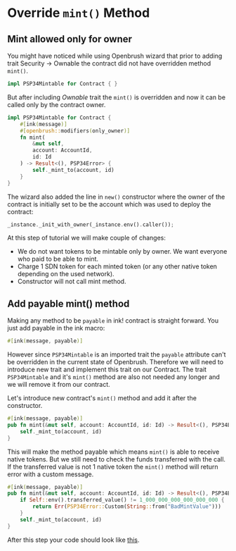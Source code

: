 # Override `mint()` Method

## Mint allowed only for owner

You might have noticed while using Openbrush wizard that prior to adding trait Security -> Ownable the contract did not have overridden method `mint()`.
```rust
impl PSP34Mintable for Contract { }
```
But after including *Ownable* trait the `mint()` is overridden and now it can be called only by the contract owner. 
```rust
impl PSP34Mintable for Contract {
    #[ink(message)]
    #[openbrush::modifiers(only_owner)]
    fn mint(
        &mut self,
        account: AccountId,
        id: Id
    ) -> Result<(), PSP34Error> {
        self._mint_to(account, id)
    }
}
```

The wizard also added the line in `new()` constructor where the owner of the contract is initially set to be the account which was used to deploy the contract:
```rust
_instance._init_with_owner(_instance.env().caller());
```

At this step of tutorial we will make couple of changes:
* We do not want tokens to be mintable only by owner. We want everyone who paid to be able to mint. 
* Charge 1 SDN token for each minted token (or any other native token depending on the used network).
* Constructor will not call mint method.


## Add payable mint() method
Making any method to be `payable` in ink! contract is straight forward. You just add payable in the ink macro:
```rust
#[ink(message, payable)]
```
However since `PSP34Mintable` is an imported trait the `payable` attribute can't be overridden in the current state of Openbrush. Therefore we will need to introduce new trait and implement this trait on our Contract. 
The trait `PSP34Mintable` and it's `mint()` method are also not needed any longer and we will remove it from our contract.

Let's introduce new contract's `mint()` method and add it after the constructor.
```rust
#[ink(message, payable)]
pub fn mint(&mut self, account: AccountId, id: Id) -> Result<(), PSP34Error> {
    self._mint_to(account, id)
}
```

This will make the method payable which means `mint()` is able to receive native tokens. But we still need to check the funds transferred with the call.
If the transferred value is not 1 native token the `mint()` method will return error with a custom message.

```rust
#[ink(message, payable)]
pub fn mint(&mut self, account: AccountId, id: Id) -> Result<(), PSP34Error> {
    if Self::env().transferred_value() != 1_000_000_000_000_000_000 {
        return Err(PSP34Error::Custom(String::from("BadMintValue")))
    }
    self._mint_to(account, id)
}
```

After this step your code should look like [this](https://github.com/swanky-dapps/nft/tree/tutorial/mint-step2).
